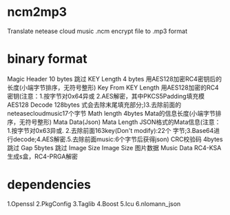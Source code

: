 # ncm2mp3
Translate netease cloud music .ncm encrypt file to .mp3 format


# binary format

Magic Header		  10 bytes	    跳过
KEY Length		    4 bytes		    用AES128加密RC4密钥后的长度(小端字节排序，无符号整形)
Key From		      KEY Length	  用AES128加密的RC4密钥(注意：1.按字节对0x64异或 2.AES解密，其中PKCS5Padding填充模
AES128 Decode 		128bytes	    式会去除末尾填充部分;)3.去除前面的neteasecloudmusic17个字节
Math length		    4bytes		    Mata的信息长度(小端字节排序，无符号整形)
Mata Data(Json)		Mata Length	  JSON格式的Mata信息(注意：1.按字节对0x63异或. 2.去除前面163key(Don't modify):22个
                                字节;3.Base64进行decode;4.AES解密.5.去除前面music:6个字节后获得json)
CRC校验码		      4bytes		    跳过
Gap			          5bytes		    跳过
Image Size		    Image Size	  图片数据
Music Data				RC4-KSA生成s盒，RC4-PRGA解密


# dependencies

1.Openssl
2.PkgConfig
3.Taglib
4.Boost
5.Icu
6.nlomann_json
